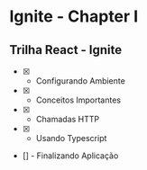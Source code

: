 # Ignite - Chapter I

## Trilha React - Ignite

-   [x] -   Configurando Ambiente
-   [x] -   Conceitos Importantes
-   [x] -   Chamadas HTTP
-   [x] -   Usando Typescript
-   [] - Finalizando Aplicação
